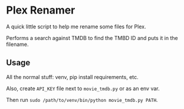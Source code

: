 # Plex Renamer

A quick little script to help me rename some files for Plex.

Performs a search against TMDB to find the TMBD ID and puts it in the filename.


## Usage

All the normal stuff: venv, pip install requirements, etc.

Also, create `API_KEY` file next to `movie_tmdb.py` or as an env var.

Then run `sudo /path/to/venv/bin/python movie_tmdb.py PATH`.
